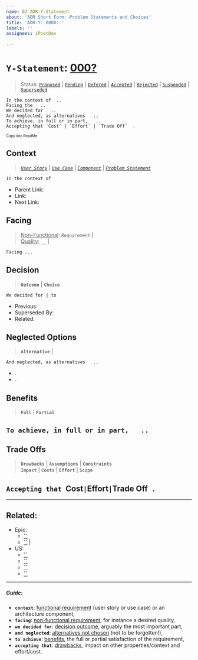 ```yaml
---
name: 02 ADR-Y-Statement
about: 'ADR Short Form: Problem Statements and Choices'
title: 'ADR-Y: 000X: '
labels: ''
assignees: iPoetDev

---
```


# **`Y-Statement`**: **[000?]()**
> Status: [`Proposed`](https://github.com/iPoetDev/P4Template/labels/ADR-Proposed)  |  [`Pending`](https://github.com/iPoetDev/P4Template/labels/ADR-Pending)  |  [`Defered`](https://github.com/iPoetDev/P4Template/labels/ADR-Deferred)  |  [`Accepted`](https://github.com/iPoetDev/P4Template/labels/ADR-Accepted)  |  [`Rejected`](https://github.com/iPoetDev/P4Template/labels/ADR-Rejected)  |  [`Suspended`](https://github.com/iPoetDev/P4Template/labels/ADR-Suspended)  |  [`Superseded`](https://github.com/iPoetDev/P4Template/labels/ADR-Superseded)

```
In the context of  ..
Facing the   ..
We decided for   ..
And neglected, as alternatives   ..
To achieve, in full or in part,   ..
Accepting that `Cost` | `Effort` | `Trade Off`  .
```
<small><sub>Copy into ReadMe<sub></small>

## Context
> *[`User Story`]()* | *[`Use Case`]()* | *[`Component`]()* | *[`Problem Statement`]()*

`In the context of   `

- Parent Link: *[ ]( )*
- Link: *[ ]( )*
- Next Link: *[ ]( )*

## Facing
> <ins>Non-Functional</ins>: *`Requirement`* |   <br>
> <ins>Quality</ins>: *`__`* |   <br>

` Facing ... `

## Decision
>  **`Outcome`** | **`Choice`**   <br>

`We decided for | to `

- Previous: *[ ]( )*
- Superseded By: *[ ]( )*
- Related: *[ ]( )*

## Neglected Options
> **`Alternative`** |

`And neglected, as alternatives   ..`
- .
- .

## Benefits
> **`Full`** | **`Partial`**

`To achieve, in full or in part,   .. `
-

## Trade Offs
> **`Drawbacks`**  | **`Assumptions`** | **`Constraints`**  <br>
> **`Impact`** | **`Costs`** | **`Effort`**  | **`Scope`**

`Accepting that `Cost` | `Effort` | `Trade Off`  . `
-

---

## Related:

- Epic:
  - **[``]()**
  - **[``]()** |
- US:
  - **[``]()**
  - **[``]()**
  - **[``]()**
  - **[``]()**

---
##### Guide:

- **`context`**: <ins>functional requirement</ins> (user story or use case) or an architecture component,
- **`facing`**: <ins>non-functional requirement</ins>, for instance a desired quality,
- **`we decided for`**: <ins>decision outcome</ins>, arguably the most important part,
- **`and neglected`**: <ins>alternatives not chosen</ins> (not to be forgotten!),
- **`to achieve`**: <ins>benefits</ins>, the full or partial satisfaction of the requirement,
- **`accepting that`**: <ins>drawbacks</ins>, impact on other properties/context and effort/cost.
